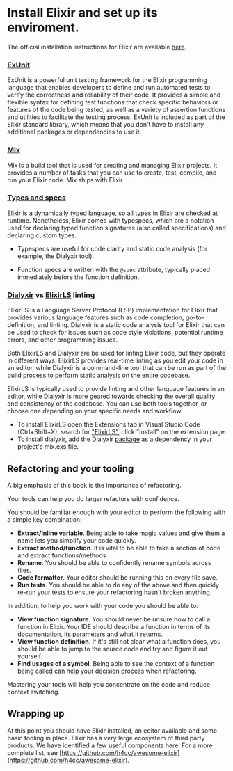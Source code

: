 # Install Elixir and set up its enviroment.

The official installation instructions for Elixir are available [here](https://elixir-lang.org/install.html).

### [ExUnit](https://hexdocs.pm/ex_unit/ExUnit.html)

ExUnit is a powerful unit testing framework for the Elixir programming language that enables developers to define and run automated tests to verify the correctness and reliability of their code. It provides a simple and flexible syntax for defining test functions that check specific behaviors or features of the code being tested, as well as a variety of assertion functions and utilities to facilitate the testing process. ExUnit is included as part of the Elixir standard library, which means that you don't have to install any additional packages or dependencies to use it.

### [Mix](https://elixir-lang.org/getting-started/mix-otp/introduction-to-mix.html)

Mix is a build tool that is used for creating and managing Elixir projects. It provides a number of tasks that you can use to create, test, compile, and run your Elixir code. Mix ships with Elixir

### [Types and specs](https://elixir-lang.org/getting-started/typespecs-and-behaviours.html#types-and-specs)

Elixir is a dynamically typed language, so all types in Elixir are checked at runtime. Nonetheless, Elixir comes with typespecs, which are a notation used for declaring typed function signatures (also called specifications) and declaring custom types.

- Typespecs are useful for code clarity and static code analysis (for example, the Dialyxir tool).

- Function specs are written with the `@spec` attribute, typically placed immediately before the function definition.

### [Dialyxir](https://github.com/jeremyjh/dialyxir) vs [ElixirLS](https://marketplace.visualstudio.com/items?itemName=JakeBecker.elixir-ls) linting

ElixirLS is a Language Server Protocol (LSP) implementation for Elixir that provides various language features such as code completion, go-to-definition, and linting. Dialyxir is a static code analysis tool for Elixir that can be used to check for issues such as code style violations, potential runtime errors, and other programming issues.

Both ElixirLS and Dialyxir are be used for linting Elixir code, but they operate in different ways. ElixirLS provides real-time linting as you edit your code in an editor, while Dialyxir is a command-line tool that can be run as part of the build process to perform static analysis on the entire codebase.

ElixirLS is typically used to provide linting and other language features in an editor, while Dialyxir is more geared towards checking the overall quality and consistency of the codebase. You can use both tools together, or choose one depending on your specific needs and workflow.

- To install ElixirLS open the Extensions tab in Visual Studio Code (Ctrl+Shift+X), search for ["ElixirLS"](https://marketplace.visualstudio.com/items?itemName=JakeBecker.elixir-ls), click "Install" on the extension page.
- To install dialyxir, add the Dialyxir [package](https://github.com/jeremyjh/dialyxir) as a dependency in your project's mix.exs file.

## Refactoring and your tooling

A big emphasis of this book is the importance of refactoring.

Your tools can help you do larger refactors with confidence.

You should be familiar enough with your editor to perform the following with a simple key combination:

- **Extract/Inline variable**. Being able to take magic values and give them a name lets you simplify your code quickly.
- **Extract method/function**. It is vital to be able to take a section of code and extract functions/methods
- **Rename**. You should be able to confidently rename symbols across files.
- **Code formatter**. Your editor should be running this on every file save.
- **Run tests**. You should be able to do any of the above and then quickly re-run your tests to ensure your refactoring hasn't broken anything.

In addition, to help you work with your code you should be able to:

- **View function signature**. You should never be unsure how to call a function in Elixir. Your IDE should describe a function in terms of its documentation, its parameters and what it returns.
- **View function definition**. If it's still not clear what a function does, you should be able to jump to the source code and try and figure it out yourself.
- **Find usages of a symbol**. Being able to see the context of a function being called can help your decision process when refactoring.

Mastering your tools will help you concentrate on the code and reduce context switching.

## Wrapping up

At this point you should have Elixir installed, an editor available and some basic tooling in place. Elixir has a very large ecosystem of third party products. We have identified a few useful components here. For a more complete list, see [https://github.com/h4cc/awesome-elixir](https://github.com/h4cc/awesome-elixir).
